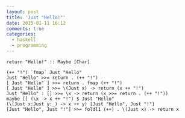 ```yaml
---
layout: post
title: 'Just "Hello!"'
date: 2015-01-11 16:12
comments: true
categories:
  - haskell
  - programming
---
```

    return "Hello!" :: Maybe [Char]

    (++ "!") `fmap` Just "Hello"
    Just "Hello" >>= return . (++ "!")
    [ Just "Hello" ] >>= return . fmap (++ "!")
    [ Just "Hello" ] >>= \(Just x) -> return (x ++ "!")
    Just "Hello" : [] >>= \x -> return (x >>= return . (++ "!"))
    maybe [] (\x -> x ++ "!") $ Just "Hello"
    (\(Just x:Just y:_) -> x ++ y) [Just "Hello", Just "!"]
    [Just "Hello", Just "!"] >>= foldl1 (++) . \(Just x) -> return x
